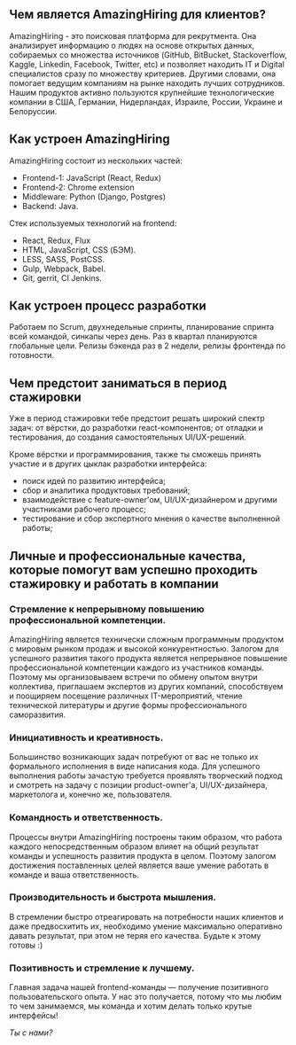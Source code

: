 ## Чем является AmazingHiring для клиентов?
AmazingHiring - это поисковая платформа для рекрутмента. Она анализирует информацию о людях на основе открытых данных, собираемых со множества источников (GitHub, BitBucket, Stackoverflow, Kaggle, Linkedin, Facebook, Twitter, etc) и позволяет находить IT и Digital специалистов сразу по множеству критериев. Другими словами, она помогает ведущим компаниям на рынке находить лучших сотрудников. Нашим продуктов активно пользуются крупнейшие технологические компании в США, Германии, Нидерландах, Израиле, России, Украине и Белоруссии.

## Как устроен AmazingHiring
AmazingHiring состоит из нескольких частей:

- Frontend-1: JavaScript (React, Redux)
- Frontend-2: Chrome extension
- Middleware: Python (Django, Postgres)
- Backend: Java.


Стек используемых технологий на frontend:
- React, Redux, Flux
- HTML, JavaScript, CSS (БЭМ).
- LESS, SASS, PostCSS.
- Gulp, Webpack, Babel.
- Git, gerrit, CI Jenkins.

## Как устроен процесс разработки
Работаем по Scrum, двухнедельные спринты, планирование спринта всей командой, синкапы через день.
Раз в квартал планируются глобальные цели.
Релизы бэкенда раз в 2 недели, релизы фронтенда по готовности.


## Чем предстоит заниматься в период стажировки
Уже в период стажировки тебе предстоит решать широкий спектр задач: от вёрстки, до разработки react-компонентов; от отладки и тестирования, до создания самостоятельных UI/UX-решений.

Кроме вёрстки и программирования, также ты сможешь принять участие и в других цыклак разработки интерфейса:
- поиск идей по развитию интерфейса;
- сбор и аналитика продуктовых требований;
- взаимодействие с feature-owner'ом, UI/UX-дизайнером и другими участниками рабочего процесс;
- тестирование и сбор экспертного мнения о качестве выполненной работы;

## Личные и профессиональные качества, которые помогут вам успешно проходить стажировку и работать в компании

### Стремление к непрерывному повышению профессиональной компетенции.
AmazingHiring является технически сложным программным продуктом с мировым рынком продаж и высокой конкурентностью. 
Залогом для успешного развития такого продукта является непрерывное повышение профессиональной компетенции каждого из участников команды.
Поэтому мы организовываем встречи по обмену опытом внутри коллектива, приглашаем экспертов из других компаний, способствуем и поощиряем посещение различных IT-мероприятий, чтение технической литературы и другие формы профессионального саморазвития.

### Инициативность и креативность.
Большинство возникающих задач потребуют от вас не только их формального исполнения в виде написания кода. Для успешного выполнения работы зачастую требуется проявлять творческий подход и смотреть на задачу с позиции product-owner'а, UI/UX-дизайнера, маркетолога и, конечно же, пользователя. 

### Командность и ответственность.
Процессы внутри AmazingHiring построены таким образом, что работа каждого непосредственным образом влияет на общий результат команды и успешность развития продукта в целом.
Поэтому залогом достижения поставленных целей является ваше умение работать в команде и ваша ответственность.

### Производительность и быстрота мышления.
В стремлении быстро отреагировать на потребности наших клиентов  и даже предвосхитить их, необходимо умение максимально оперативно давать результат, при этом не теряя его качества. Будьте к этому готовы :)

### Позитивность и стремление к лучшему.
Главная задача нашей frontend-команды — получение позитивного пользовательского опыта. У нас это получается, потому что мы любим то чем занимаемся, мы команда и хотим делать только крутые интерфейсы!

*Ты с нами?*
